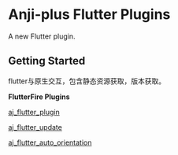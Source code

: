 # Anji-plus Flutter Plugins

A new Flutter plugin.

## Getting Started
flutter与原生交互，包含静态资源获取，版本获取。

**FlutterFire Plugins** 

 [aj_flutter_plugin](./aj_flutter_plugin/) 
 
 [aj_flutter_update](./aj_flutter_update/) 
 
 [aj_flutter_auto_orientation](./aj_flutter_auto_orientation/) 

 
 


